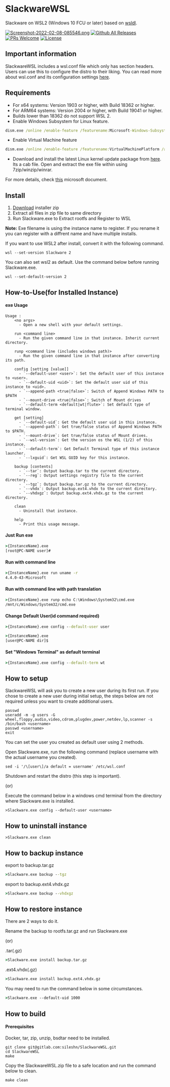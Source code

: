 # SlackwareWSL
Slackware on WSL2 (Windows 10 FCU or later) based on [wsldl](https://github.com/yuk7/wsldl).

[![Screenshot-2022-02-08-085546.png](https://i.postimg.cc/qBcbxFMY/Screenshot-2022-02-08-085546.png)](https://postimg.cc/bdJ9z3nH)
[![Github All Releases](https://img.shields.io/github/downloads/sileshn/SlackwareWSL/total.svg?style=flat-square)](https://github.com/sileshn/SlackwareWSL/releases)
[![PRs Welcome](https://img.shields.io/badge/PRs-welcome-brightgreen.svg?style=flat-square)](http://makeapullrequest.com)
[![License](https://img.shields.io/github/license/sileshn/SlackwareWSL.svg?style=flat-square)](https://raw.githubusercontent.com/sileshn/SlackwareWSL/main/LICENSE)

## Important information
SlackwareWSL includes a wsl.conf file which only has section headers. Users can use this to configure the distro to their liking. You can read more about wsl.conf and its configuration settings [here](https://docs.microsoft.com/en-us/windows/wsl/wsl-config).

## Requirements
* For x64 systems: Version 1903 or higher, with Build 18362 or higher.
* For ARM64 systems: Version 2004 or higher, with Build 19041 or higher.
* Builds lower than 18362 do not support WSL 2.
* Enable Windows Subsystem for Linux feature.
```cmd
dism.exe /online /enable-feature /featurename:Microsoft-Windows-Subsystem-Linux /all /norestart
```
* Enable Virtual Machine feature
```cmd
dism.exe /online /enable-feature /featurename:VirtualMachinePlatform /all /norestart
```
* Download and install the latest Linux kernel update package from [here](https://www.catalog.update.microsoft.com/Search.aspx?q=wsl). Its a cab file. Open and extract the exe file within using 7zip/winzip/winrar.

For more details, check [this](https://docs.microsoft.com/en-us/windows/wsl/install-win10) microsoft document.

## Install
1. [Download](https://github.com/sileshn/SlackwareWSL/releases/latest) installer zip
2. Extract all files in zip file to same directory
3. Run Slackware.exe to Extract rootfs and Register to WSL

**Note:**
Exe filename is using the instance name to register. If you rename it you can register with a diffrent name and have multiple installs.

If you want to use WSL2 after install, convert it with the following command.
```dos
wsl --set-version Slackware 2
```

You can also set wsl2 as default. Use the command below before running Slackware.exe.
```dos
wsl --set-default-version 2
```

## How-to-Use(for Installed Instance)
#### exe Usage
```
Usage :
    <no args>
      - Open a new shell with your default settings.

    run <command line>
      - Run the given command line in that instance. Inherit current directory.

    runp <command line (includes windows path)>
      - Run the given command line in that instance after converting its path.

    config [setting [value]]
      - `--default-user <user>`: Set the default user of this instance to <user>.
      - `--default-uid <uid>`: Set the default user uid of this instance to <uid>.
      - `--append-path <true|false>`: Switch of Append Windows PATH to $PATH
      - `--mount-drive <true|false>`: Switch of Mount drives
      - `--default-term <default|wt|flute>`: Set default type of terminal window.

    get [setting]
      - `--default-uid`: Get the default user uid in this instance.
      - `--append-path`: Get true/false status of Append Windows PATH to $PATH.
      - `--mount-drive`: Get true/false status of Mount drives.
      - `--wsl-version`: Get the version os the WSL (1/2) of this instance.
      - `--default-term`: Get Default Terminal type of this instance launcher.
      - `--lxguid`: Get WSL GUID key for this instance.

    backup [contents]
      - `--tar`: Output backup.tar to the current directory.
      - `--reg`: Output settings registry file to the current directory.
	  - `--tgz`: Output backup.tar.gz to the current directory.
      - `--vhdx`: Output backup.ext4.vhdx to the current directory.
      - `--vhdxgz`: Output backup.ext4.vhdx.gz to the current directory.

    clean
      - Uninstall that instance.

    help
      - Print this usage message.
```

#### Just Run exe
```cmd
>{InstanceName}.exe
[root@PC-NAME user]#
```

#### Run with command line
```cmd
>{InstanceName}.exe run uname -r
4.4.0-43-Microsoft
```

#### Run with command line with path translation
```cmd
>{InstanceName}.exe runp echo C:\Windows\System32\cmd.exe
/mnt/c/Windows/System32/cmd.exe
```

#### Change Default User(id command required)
```cmd
>{InstanceName}.exe config --default-user user

>{InstanceName}.exe
[user@PC-NAME dir]$
```

#### Set "Windows Terminal" as default terminal
```cmd
>{InstanceName}.exe config --default-term wt
```

## How to setup

SlackwareWSL will ask you to create a new user during its first run. If you chose to create a new user during initial setup, the steps below are not required unless you want to create additional users.
```dos
passwd
useradd -m -g users -G wheel,floppy,audio,video,cdrom,plugdev,power,netdev,lp,scanner -s /bin/bash <username>
passwd <username>
exit
```

You can set the user you created as default user using 2 methods.

Open Slackware.exe, run the following command (replace username with the actual username you created).
```dos
sed -i '/\[user\]/a default = username' /etc/wsl.conf
```

Shutdown and restart the distro (this step is important).

(or)

Execute the command below in a windows cmd terminal from the directory where Slackware.exe is installed.
```dos
>Slackware.exe config --default-user <username>
```

## How to uninstall instance
```dos
>Slackware.exe clean

```

## How to backup instance
export to backup.tar.gz
```cmd
>Slackware.exe backup --tgz
```
export to backup.ext4.vhdx.gz
```cmd
>Slackware.exe backup --vhdxgz
```

## How to restore instance

There are 2 ways to do it. 

Rename the backup to rootfs.tar.gz and run Slackware.exe

(or)

.tar(.gz)
```cmd
>Slackware.exe install backup.tar.gz
```
.ext4.vhdx(.gz)
```cmd
>Slackware.exe install backup.ext4.vhdx.gz
```

You may need to run the command below in some circumstances.
```cmd
>Slackware.exe --default-uid 1000
```

## How to build

#### Prerequisites

Docker, tar, zip, unzip, bsdtar need to be installed.

```dos
git clone git@gitlab.com:sileshn/SlackwareWSL.git
cd SlackwareWSL
make

```
Copy the SlackwareWSL.zip file to a safe location and run the command below to clean.
```dos
make clean

```
